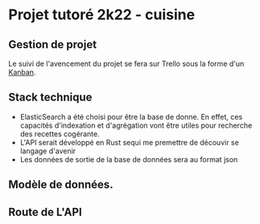 # Projet tutoré 2k22 - cuisine

## Gestion de projet

Le suivi de l'avencement du projet se fera sur Trello sous la forme d'un [Kanban](https://trello.com/b/SXOiDUvl/projet-tutor%C3%A9-2k22-cuisine).


## Stack technique 

- ElasticSearch a été choisi pour être la base de donne. En effet, ces capacités d'indexation et d'agrégation vont être utiles pour recherche des recettes cogérante.
- L'API serait développé en Rust sequi me premettre de découvir se langage d'avenir
- Les données de sortie de la base de données sera au format json

## Modèle de données.

## Route de L'API 
